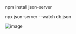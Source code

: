 npm install json-server

npx json-server --watch db.json

![image](https://github.com/user-attachments/assets/6b9a2ba9-0245-4e9c-aa89-44bffa6af360)

